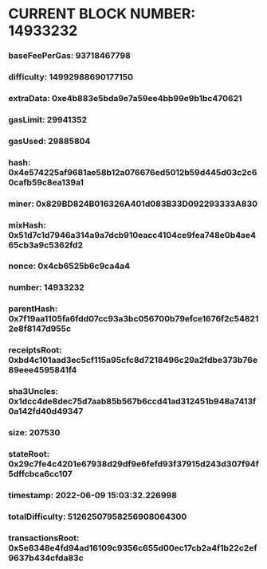 # CURRENT BLOCK NUMBER: 14933232

### baseFeePerGas: 93718467798
### difficulty: 14992988690177150
### extraData: 0xe4b883e5bda9e7a59ee4bb99e9b1bc470621
### gasLimit: 29941352
### gasUsed: 29885804
### hash: 0x4e574225af9681ae58b12a076676ed5012b59d445d03c2c60cafb59c8ea139a1
### miner: 0x829BD824B016326A401d083B33D092293333A830
### mixHash: 0x51d7c1d7946a314a9a7dcb910eacc4104ce9fea748e0b4ae465cb3a9c5362fd2
### nonce: 0x4cb6525b6c9ca4a4
### number: 14933232
### parentHash: 0x7f19aa1105fa6fdd07cc93a3bc056700b79efce1676f2c548212e8f8147d955c
### receiptsRoot: 0xbd4c101aad3ec5cf115a95cfc8d7218496c29a2fdbe373b76e89eee4595841f4
### sha3Uncles: 0x1dcc4de8dec75d7aab85b567b6ccd41ad312451b948a7413f0a142fd40d49347
### size: 207530
### stateRoot: 0x29c7fe4c4201e67938d29df9e6fefd93f37915d243d307f94f5dffcbca6cc107
### timestamp: 2022-06-09 15:03:32.226998
### totalDifficulty: 51262507958256908064300
### transactionsRoot: 0x5e8348e4fd94ad16109c9356c655d00ec17cb2a4f1b22c2ef9637b434cfda83c
